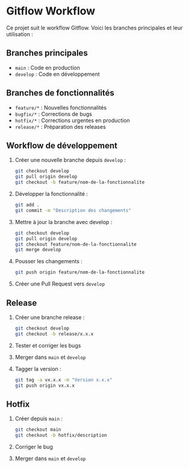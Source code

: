 # Gitflow Workflow

Ce projet suit le workflow Gitflow. Voici les branches principales et leur utilisation :

## Branches principales

- `main` : Code en production
- `develop` : Code en développement

## Branches de fonctionnalités

- `feature/*` : Nouvelles fonctionnalités
- `bugfix/*` : Corrections de bugs
- `hotfix/*` : Corrections urgentes en production
- `release/*` : Préparation des releases

## Workflow de développement

1. Créer une nouvelle branche depuis `develop` :
   ```bash
   git checkout develop
   git pull origin develop
   git checkout -b feature/nom-de-la-fonctionnalite
   ```

2. Développer la fonctionnalité :
   ```bash
   git add .
   git commit -m "Description des changements"
   ```

3. Mettre à jour la branche avec develop :
   ```bash
   git checkout develop
   git pull origin develop
   git checkout feature/nom-de-la-fonctionnalite
   git merge develop
   ```

4. Pousser les changements :
   ```bash
   git push origin feature/nom-de-la-fonctionnalite
   ```

5. Créer une Pull Request vers `develop`

## Release

1. Créer une branche release :
   ```bash
   git checkout develop
   git checkout -b release/x.x.x
   ```

2. Tester et corriger les bugs
3. Merger dans `main` et `develop`
4. Tagger la version :
   ```bash
   git tag -a vx.x.x -m "Version x.x.x"
   git push origin vx.x.x
   ```

## Hotfix

1. Créer depuis `main` :
   ```bash
   git checkout main
   git checkout -b hotfix/description
   ```

2. Corriger le bug
3. Merger dans `main` et `develop`